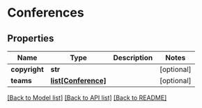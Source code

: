# Conferences

## Properties
Name | Type | Description | Notes
------------ | ------------- | ------------- | -------------
**copyright** | **str** |  | [optional] 
**teams** | [**list[Conference]**](Conference.md) |  | [optional] 

[[Back to Model list]](../README.md#documentation-for-models) [[Back to API list]](../README.md#documentation-for-api-endpoints) [[Back to README]](../README.md)


